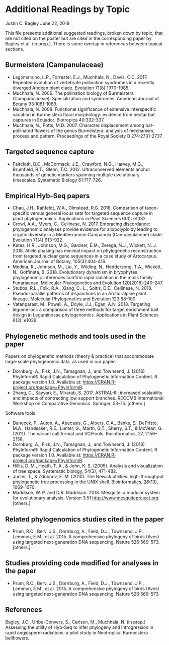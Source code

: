 # Additional Readings by Topic

Justin C. Bagley
June 22, 2019

This file presents additional suggested readings, broken down by topic, that are not cited on the poster but are cited in the corresponding paper by Bagley et al. (in prep.). There is some overlap in references between topical sections.

## Burmeistera (Campanulaceae)

- Lagomarsino, L.P., Forrestel, E.J., Muchhala, N., Davis, C.C. 2017. Repeated evolution of vertebrate pollination syndromes in a recently diverged Andean plant clade. Evolution 71(8):1970–1985.
- Muchhala, N. 2006. The pollination biology of Burmeistera (Campanulaceae): Specialization and syndromes. American Journal of Botany 93:1081-1089.
- Muchhala, N. 2008. Functional significance of extensive interspecific variation in Burmeistera floral morphology: evidence from nectar bat captures in Ecuador. Biotropica 40:332-337.
- Muchhala, N., Potts, M.D. 2007. Character displacement among bat-pollinated flowers of the genus Burmeistera: analysis of mechanism, process and pattern. Proceedings of the Royal Society B 274:2731-2737.

## Targeted sequence capture

- Faircloth, B.C., McCormack, J.E., Crawford, N.G., Harvey, M.G., Brumfield, R.T., Glenn, T.C. 2012. Ultraconserved elements anchor thousands of genetic markers spanning multiple evolutionary timescales. Systematic Biology 61:717-726.

## Empirical Hyb-Seq papers

- Chau, J.H., Rahfeldt, W.A., Olmstead, R.G. 2018. Comparison of taxon-specific versus general locus sets for targeted sequence capture in plant phylogenomics. Applications in Plant Sciences 6(3): e1032.
- Crowl, A.A., Myers, C., Cellinese, N. 2017. Embracing discordance: phylogenomic analyses provide evidence for allopolyploidy leading to cryptic diversity in a Mediterranean Campanula (Campanulaceae) clade. Evolution 71(4):913–922.
- Kates, H.R., Johnson, M.G., Gardner, E.M., Zerega, N.J., Wickett, N. J. 2018. Allele phasing has minimal impact on phylogenetic reconstruction from targeted nuclear gene sequences in a case study of Artocarpus. American Journal of Botany, 105(3):404-416.
- Medina, R., Johnson, M., Liu, Y., Wilding, N., Heddersong, T.A., Wickett, N., Goffineta, B. 2018. Evolutionary dynamism in bryophytes: phylogenomic inferences confirm rapid radiation in the moss family Funariaceae. Molecular Phylogenetics and Evolution 120(2018):240–247.
- Stubbs, R.L., Folk, R.A., Xiang, C.-L., Soltis, D.E., Cellinese, N. 2018. Pseudo-parallel patterns of disjunctions in an Arctic-alpine plant lineage. Molecular Phylogenetics and Evolution 123:88–100.
- Vatanparast, M., Powell, A., Doyle, J.J., Egan, A.N. 2018. Targeting legume loci: a comparison of three methods for target enrichment bait design in Leguminosae phylogenomics. Applications in Plant Sciences 6(3): e1036.

## Phylogenetic methods and tools used in the paper

Papers on phylogenetic methods (theory & practice) that accommodate large-scale phylogenomic data, as used in our paper:

- Dornburg, A., Fisk, J.N., Tamagnan, J., and Townsend, J. (2016) PhyInformR: Rapid Calculation of Phylogenetic Information Content. R package version 1.0. Available at: <https://CRAN.R-project.org/package=PhyInformR>.
- Zhang, C., Sayyari, E., Mirarab, S. 2017. ASTRAL-III: increased scalability and impacts of contracting low support branches. RECOMB International Workshop on Comparative Genomics. Springer, 53-75.
[others.]

Software tools

<!-- - Bagley, J.C. 2019. PIrANHA v0.3a1. GitHub repository, Available at: <https://github.com/justincbagley/piranha>. -->
- Danecek, P., Auton, A., Abecasis, G., Albers, C.A., Banks, E., DePristo, M.A., Handsaker, R.E., Lunter, G., Marth, G.T., Sherry, S.T., & McVean, G. (2011). The variant call format and VCFtools. Bioinformatics, 27, 2156–2158.
- Dornburg, A., Fisk, J.N., Tamagnan, J., and Townsend, J. (2016) PhyInformR: Rapid Calculation of Phylogenetic Information Content. R package version 1.0. Available at: <https://CRAN.R-project.org/package=PhyInformR>.
- Hillis, D. M., Heath, T. A., & John, K. S. (2005). Analysis and visualization of tree space. Systematic biology, 54(3), 471-482.
- Junier, T., & Zdobnov, E. M. (2010). The Newick utilities: high-throughput phylogenetic tree processing in the UNIX shell. Bioinformatics, 26(13), 1669-1670.
- Maddison, W. P. and D.R. Maddison. 2018. Mesquite: a modular system for evolutionary analysis.  Version 3.51  http://www.mesquiteproject.org
[others.]

## Related phylogenomics studies cited in the paper

- Prum, R.O., Berv, J.S., Dornburg, A., Field, D.J., Townsend, J.P., Lemmon, E.M., et al. 2015. A comprehensive phylogeny of birds (Aves) using targeted next-generation DNA sequencing. Nature 526:569–573.
[others.]

## Studies providing code modified for analyses in the paper

- Prum, R.O., Berv, J.S., Dornburg, A., Field, D.J., Townsend, J.P., Lemmon, E.M., et al. 2015. A comprehensive phylogeny of birds (Aves) using targeted next-generation DNA sequencing. Nature 526:569–573.


## References

Bagley, J.C., Uribe-Convers, S., Carlsen, M., Muchhala, N. (in prep.) Assessing the utility of Hyb-Seq to infer phylogeny and <!--genomic signatures of -->introgression  in rapid angiosperm radiations: a pilot study in Neotropical Burmeistera bellflowers.
